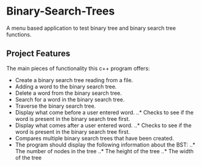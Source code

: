 # Binary-Search-Trees
A menu based application to test binary tree and binary search tree functions.

## Project Features
The main pieces of functionality this c++ program offers:
* Create a binary search tree reading from a file.
* Adding a word to the binary search tree.
* Delete a word from the binary search tree.
* Search for a word in the binary search tree.
* Traverse the binary search tree.
* Display what come before a user entered word. 
  ..* Checks to see if the word is present in the binary search tree first.
* Display what comes after a user entered word.
  ..* Checks to see if the word is present in the binary search tree first.
* Compares multiple binary search trees that have been created.
* The program should display the following information about the BST:
  ..* The number of nodes in the tree
  ..* The height of the tree
  ..* The width of the tree


